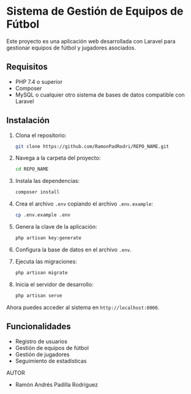 # Sistema de Gestión de Equipos de Fútbol

Este proyecto es una aplicación web desarrollada con Laravel para gestionar equipos de fútbol y jugadores asociados.

## Requisitos
- PHP 7.4 o superior
- Composer
- MySQL o cualquier otro sistema de bases de datos compatible con Laravel

## Instalación

1. Clona el repositorio:
   ```bash
   git clone https://github.com/RamonPadRodri/REPO_NAME.git
   ```

2. Navega a la carpeta del proyecto:
   ```bash
   cd REPO_NAME
   ```

3. Instala las dependencias:
   ```bash
   composer install
   ```

4. Crea el archivo `.env` copiando el archivo `.env.example`:
   ```bash
   cp .env.example .env
   ```

5. Genera la clave de la aplicación:
   ```bash
   php artisan key:generate
   ```

6. Configura la base de datos en el archivo `.env`.

7. Ejecuta las migraciones:
   ```bash
   php artisan migrate
   ```

8. Inicia el servidor de desarrollo:
   ```bash
   php artisan serve
   ```

Ahora puedes acceder al sistema en `http://localhost:8000`.

## Funcionalidades
- Registro de usuarios
- Gestión de equipos de fútbol
- Gestión de jugadores
- Seguimiento de estadísticas


 AUTOR
- Ramón Andrés Padilla Rodríguez
